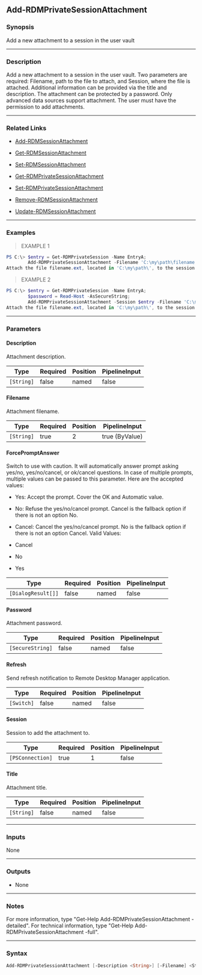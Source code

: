 Add-RDMPrivateSessionAttachment
-------------------------------

### Synopsis
Add a new attachment to a session in the user vault

---

### Description

Add a new attachment to a session in the user vault.
    Two parameters are required: Filename, path to the file to attach, and Session, where the file is attached. Additional information can be provided via the title and description. The attachment can be protected by a password.
    Only advanced data sources support attachment. The user must have the permission to add attachments.

---

### Related Links
* [Add-RDMSessionAttachment](Add-RDMSessionAttachment)

* [Get-RDMSessionAttachment](Get-RDMSessionAttachment)

* [Set-RDMSessionAttachment](Set-RDMSessionAttachment)

* [Get-RDMPrivateSessionAttachment](Get-RDMPrivateSessionAttachment)

* [Set-RDMPrivateSessionAttachment](Set-RDMPrivateSessionAttachment)

* [Remove-RDMSessionAttachment](Remove-RDMSessionAttachment)

* [Update-RDMSessionAttachment](Update-RDMSessionAttachment)

---

### Examples
> EXAMPLE 1

```PowerShell
PS C:\> $entry = Get-RDMPrivateSession -Name EntryA;
        Add-RDMPrivateSessionAttachment -Filename 'C:\my\path\filename.ext' -Session $entry
Attach the file filename.ext, located in 'C:\my\path\', to the session named EntryA.
```
> EXAMPLE 2

```PowerShell
PS C:\> $entry = Get-RDMPrivateSession -Name EntryA;
        $password = Read-Host -AsSecureString;
        Add-RDMPrivateSessionAttachment -Session $entry -Filename 'C:\my\path\filename.ext' -Description 'A description of the attachment' -Title 'Essential' -Password $password -Refresh
Attach the file filename.ext, located in 'C:\my\path\', to the session named EntryA. The attachment will be protected by the password entered with Read-Host. Additional information is stored. The refresh parameter will update the RDM UI.
```

---

### Parameters
#### **Description**
Attachment description.

|Type      |Required|Position|PipelineInput|
|----------|--------|--------|-------------|
|`[String]`|false   |named   |false        |

#### **Filename**
Attachment filename.

|Type      |Required|Position|PipelineInput |
|----------|--------|--------|--------------|
|`[String]`|true    |2       |true (ByValue)|

#### **ForcePromptAnswer**
Switch to use with caution. It will automatically answer prompt asking yes/no, yes/no/cancel, or ok/cancel questions. In case of multiple prompts, multiple values can be passed to this parameter. Here are the accepted values:
* Yes: Accept the prompt. Cover the OK and Automatic value.
* No: Refuse the yes/no/cancel prompt. Cancel is the fallback option if there is not an option No.
* Cancel: Cancel the yes/no/cancel prompt. No is the fallback option if there is not an option Cancel.
Valid Values:

* Cancel
* No
* Yes

|Type              |Required|Position|PipelineInput|
|------------------|--------|--------|-------------|
|`[DialogResult[]]`|false   |named   |false        |

#### **Password**
Attachment password.

|Type            |Required|Position|PipelineInput|
|----------------|--------|--------|-------------|
|`[SecureString]`|false   |named   |false        |

#### **Refresh**
Send refresh notification to Remote Desktop Manager application.

|Type      |Required|Position|PipelineInput|
|----------|--------|--------|-------------|
|`[Switch]`|false   |named   |false        |

#### **Session**
Session to add the attachment to.

|Type            |Required|Position|PipelineInput|
|----------------|--------|--------|-------------|
|`[PSConnection]`|true    |1       |false        |

#### **Title**
Attachment title.

|Type      |Required|Position|PipelineInput|
|----------|--------|--------|-------------|
|`[String]`|false   |named   |false        |

---

### Inputs
None

---

### Outputs
* None

---

### Notes
For more information, type "Get-Help Add-RDMPrivateSessionAttachment -detailed". For technical information, type "Get-Help Add-RDMPrivateSessionAttachment -full".

---

### Syntax
```PowerShell
Add-RDMPrivateSessionAttachment [-Description <String>] [-Filename] <String> [-Password <SecureString>] [-Refresh] [-Session] <PSConnection> [-Title <String>] [-ForcePromptAnswer <Cancel | No | Yes>] [<CommonParameters>]
```
